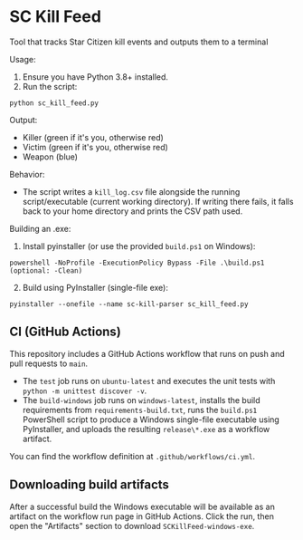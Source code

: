 # SC Kill Feed

Tool that tracks Star Citizen kill events and outputs them to a terminal

Usage:

1. Ensure you have Python 3.8+ installed.
2. Run the script:

```
python sc_kill_feed.py
```

Output:
- Killer (green if it's you, otherwise red)
- Victim (green if it's you, otherwise red)
- Weapon (blue)
 
Behavior:
- The script writes a `kill_log.csv` file alongside the running script/executable (current working directory). If writing there fails, it falls back to your home directory and prints the CSV path used.

Building an .exe:

1. Install pyinstaller (or use the provided `build.ps1` on Windows):

```
powershell -NoProfile -ExecutionPolicy Bypass -File .\build.ps1 (optional: -Clean)
```

2. Build using PyInstaller (single-file exe):

```
pyinstaller --onefile --name sc-kill-parser sc_kill_feed.py 
```

CI (GitHub Actions)
--------------------

This repository includes a GitHub Actions workflow that runs on push and pull requests to `main`.

- The `test` job runs on `ubuntu-latest` and executes the unit tests with `python -m unittest discover -v`.
- The `build-windows` job runs on `windows-latest`, installs the build requirements from `requirements-build.txt`, runs the `build.ps1` PowerShell script to produce a Windows single-file executable using PyInstaller, and uploads the resulting `release\*.exe` as a workflow artifact.

You can find the workflow definition at `.github/workflows/ci.yml`.

Downloading build artifacts
--------------------------

After a successful build the Windows executable will be available as an artifact on the workflow run page in GitHub Actions. Click the run, then open the "Artifacts" section to download `SCKillFeed-windows-exe`.
